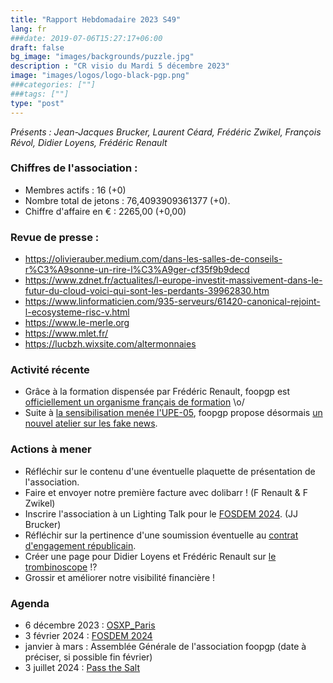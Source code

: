 ```yaml
---
title: "Rapport Hebdomadaire 2023 S49"
lang: fr
###date: 2019-07-06T15:27:17+06:00
draft: false
bg_image: "images/backgrounds/puzzle.jpg"
description : "CR visio du Mardi 5 décembre 2023"
image: "images/logos/logo-black-pgp.png"
###categories: [""]
###tags: [""]
type: "post"
---
```


*Présents : Jean-Jacques Brucker, Laurent Céard, Frédéric Zwikel, François Révol, Didier Loyens, Frédéric Renault*


### Chiffres de l'association :

* Membres actifs : 16 (+0)
* Nombre total de jetons : 76,4093909361377 (+0).
* Chiffre d'affaire en € : 2265,00 (+0,00)

### Revue de presse :

* https://olivierauber.medium.com/dans-les-salles-de-conseils-r%C3%A9sonne-un-rire-l%C3%A9ger-cf35f9b9decd
* https://www.zdnet.fr/actualites/l-europe-investit-massivement-dans-le-futur-du-cloud-voici-qui-sont-les-perdants-39962830.htm
* https://www.linformaticien.com/935-serveurs/61420-canonical-rejoint-l-ecosysteme-risc-v.html
* https://www.le-merle.org
* https://www.mlet.fr/
* https://lucbzh.wixsite.com/altermonnaies

### Activité récente

* Grâce à la formation dispensée par Frédéric Renault, foopgp est [officiellement un organisme français de formation](https://dgefp.opendatasoft.com/explore/dataset/liste-publique-des-of-v2/table/?q=foopgp) \o/
* Suite à [la sensibilisation menée l'UPE-05](https://www.upe05.com/evenement/reconnaitre-les-fake-news-et-les-arnaques-en-ligne), foopgp propose désormais [un nouvel atelier sur les fake news](https://foopgp.org/fr/course/fakenew-detect/).

### Actions à mener

* Réfléchir sur le contenu d'une éventuelle plaquette de présentation de l'association.
* Faire et envoyer notre première facture avec dolibarr ! (F Renault & F Zwikel)
* Inscrire l'association à un Lighting Talk pour le [FOSDEM 2024](https://fosdem.org/2024/news/2023-11-20-call-for-presentations/). (JJ Brucker)
* Réfléchir sur la pertinence d'une soumission éventuelle au [contrat d'engagement républicain](https://www.associations.gouv.fr/le-contrat-d-engagement-republicain-le-guide-pratique.html).
* Créer une page pour Didier Loyens et Frédéric Renault sur [le trombinoscope](https://foopgp.org/fr/author/) !?
* Grossir et améliorer notre visibilité financière !

### Agenda

* 6 décembre 2023 : [OSXP_Paris](https://www.opensource-experience.com/)
* 3 février 2024 : [FOSDEM 2024](https://fosdem.org/2024/)
* janvier à mars : Assemblée Générale de l'association foopgp (date à préciser, si possible fin février)
* 3 juillet 2024 : [Pass the Salt](https://2024.pass-the-salt.org)

